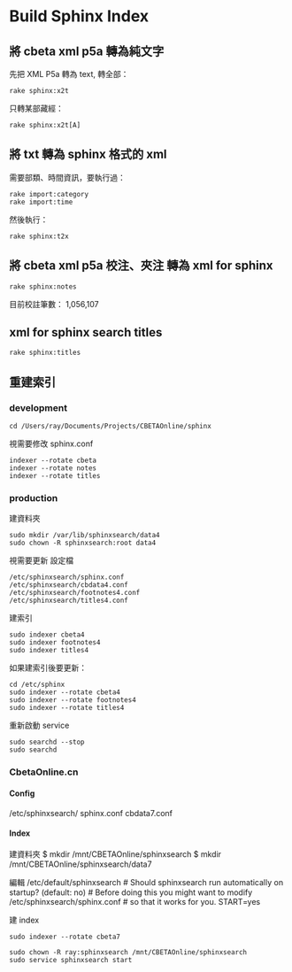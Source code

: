 # Build Sphinx Index

## 將 cbeta xml p5a 轉為純文字

先把 XML P5a 轉為 text, 轉全部：

    rake sphinx:x2t

只轉某部藏經：

    rake sphinx:x2t[A]

## 將 txt 轉為 sphinx 格式的 xml

需要部類、時間資訊，要執行過：

    rake import:category
    rake import:time

然後執行：

    rake sphinx:t2x

## 將 cbeta xml p5a 校注、夾注 轉為 xml for sphinx

    rake sphinx:notes

目前校註筆數： 1,056,107

## xml for sphinx search titles

    rake sphinx:titles

## 重建索引

### development

    cd /Users/ray/Documents/Projects/CBETAOnline/sphinx

視需要修改 sphinx.conf

    indexer --rotate cbeta
    indexer --rotate notes
    indexer --rotate titles

### production

建資料夾

    sudo mkdir /var/lib/sphinxsearch/data4
    sudo chown -R sphinxsearch:root data4

視需要更新 設定檔

    /etc/sphinxsearch/sphinx.conf
    /etc/sphinxsearch/cbdata4.conf
    /etc/sphinxsearch/footnotes4.conf
    /etc/sphinxsearch/titles4.conf

建索引

    sudo indexer cbeta4
    sudo indexer footnotes4
    sudo indexer titles4

如果建索引後要更新：

    cd /etc/sphinx
    sudo indexer --rotate cbeta4
    sudo indexer --rotate footnotes4
    sudo indexer --rotate titles4

重新啟動 service

    sudo searchd --stop
    sudo searchd

### CbetaOnline.cn

#### Config

/etc/sphinxsearch/
sphinx.conf
cbdata7.conf

#### Index

建資料夾
    $ mkdir /mnt/CBETAOnline/sphinxsearch
    $ mkdir /mnt/CBETAOnline/sphinxsearch/data7

編輯 /etc/default/sphinxsearch
    # Should sphinxsearch run automatically on startup? (default: no)
    # Before doing this you might want to modify /etc/sphinxsearch/sphinx.conf
    # so that it works for you.
    START=yes

建 index

    sudo indexer --rotate cbeta7

    sudo chown -R ray:sphinxsearch /mnt/CBETAOnline/sphinxsearch
    sudo service sphinxsearch start
